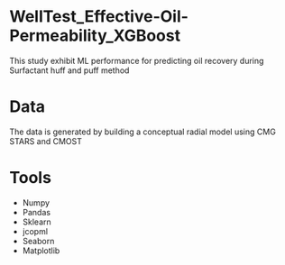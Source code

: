 # WellTest_Effective-Oil-Permeability_XGBoost
This study exhibit ML performance for predicting oil recovery during Surfactant huff and puff method

# Data
The data is generated by building a conceptual radial model using CMG STARS and CMOST

# Tools
- Numpy
- Pandas
- Sklearn
- jcopml
- Seaborn
- Matplotlib
